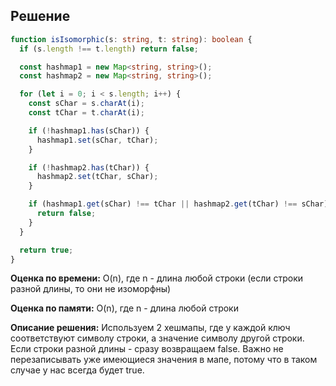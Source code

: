 ## Решение

```typescript
function isIsomorphic(s: string, t: string): boolean {
  if (s.length !== t.length) return false;

  const hashmap1 = new Map<string, string>();
  const hashmap2 = new Map<string, string>();

  for (let i = 0; i < s.length; i++) {
    const sChar = s.charAt(i);
    const tChar = t.charAt(i);

    if (!hashmap1.has(sChar)) {
      hashmap1.set(sChar, tChar);
    }

    if (!hashmap2.has(tChar)) {
      hashmap2.set(tChar, sChar);
    }

    if (hashmap1.get(sChar) !== tChar || hashmap2.get(tChar) !== sChar) {
      return false;
    }
  }

  return true;
}
```

**Оценка по времени:** O(n), где n - длина любой строки (если строки разной длины, то они не изоморфны)

**Оценка по памяти:** O(n), где n - длина любой строки

**Описание решения:** Используем 2 хешмапы, где у каждой ключ соответствуют символу строки, а значение символу другой строки. Если строки разной длины - сразу возвращаем false. Важно не перезаписывать уже имеющиеся значения в мапе, потому что в таком случае у нас всегда будет true.

